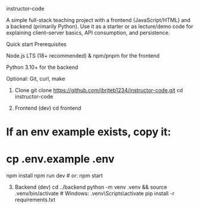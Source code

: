 instructor-code

A simple full-stack teaching project with a frontend (JavaScript/HTML) and a backend (primarily Python). Use it as a starter or as lecture/demo code for explaining client–server basics, API consumption, and persistence.


Quick start
Prerequisites

Node.js LTS (18+ recommended) & npm/pnpm for the frontend

Python 3.10+ for the backend

Optional: Git, curl, make

1) Clone
git clone https://github.com/jbrjteb1234/instructor-code.git
cd instructor-code

2) Frontend (dev)
cd frontend
# If an env example exists, copy it:
# cp .env.example .env
npm install
npm run dev   # or: npm start

3) Backend (dev)
cd ../backend
python -m venv .venv && source .venv/bin/activate  # Windows: .venv\Scripts\activate
pip install -r requirements.txt   
